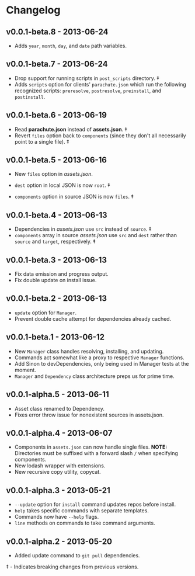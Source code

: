 # Changelog

## v0.0.1-beta.8 - 2013-06-24

* Adds `year`, `month`, `day`, and `date` path variables.

## v0.0.1-beta.7 - 2013-06-24

* Drop support for running scripts in `post_scripts` directory. ‡
* Adds `scripts` option for clients' `parachute.json` which run the following
  recognized scripts: `preresolve`, `postresolve`, `preinstall`, and
  `postinstall`.

## v0.0.1-beta.6 - 2013-06-19

* Read __parachute.json__ instead of __assets.json__. ‡
* Revert `files` option back to `components` (since they don't all necessarily
  point to a single file). ‡

## v0.0.1-beta.5 - 2013-06-16

* New `files` option in _assets.json_.

* `dest` option in local JSON is now `root`. ‡
* `components` option in source JSON is now `files`. ‡

## v0.0.1-beta.4 - 2013-06-13

* Dependencies in _assets.json_ use `src` instead of `source`. ‡
* `components` array in source _assets.json_ use `src` and `dest` rather than
  `source` and `target`, respectively. ‡

## v0.0.1-beta.3 - 2013-06-13

* Fix data emission and progress output.
* Fix double update on install issue.

## v0.0.1-beta.2 - 2013-06-13

* `update` option for `Manager`.
* Prevent double cache attempt for dependencies already cached.

## v0.0.1-beta.1 - 2013-06-12

* New `Manager` class handles resolving, installing, and updating.
* Commands act somewhat like a proxy to respective `Manager` functions.
* Add Sinon to devDependencies, only being used in Manager tests at the moment.
* `Manager` and `Dependency` class architecture preps us for prime time.

## v0.0.1-alpha.5 - 2013-06-11

* Asset class renamed to Dependency.
* Fixes error throw issue for nonexistent sources in assets.json.

## v0.0.1-alpha.4 - 2013-06-07

* Components in `assets.json` can now handle single files. __NOTE:__ Directories
  must be suffixed with a forward slash `/` when specifying components.
* New lodash wrapper with extensions.
* New recursive copy utility, copycat.

## v0.0.1-alpha.3 - 2013-05-21

* `--update` option for `install` command updates repos before install.
* `help` takes specific commands with separate templates.
* Commands now have `--help` flags.
* `line` methods on commands to take command arguments.

## v0.0.1-alpha.2 - 2013-05-20

* Added update command to `git pull` dependencies.

‡ - Indicates breaking changes from previous versions.
